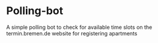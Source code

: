 # Polling-bot
A simple polling bot to check for available time slots on the termin.bremen.de website for registering apartments 
